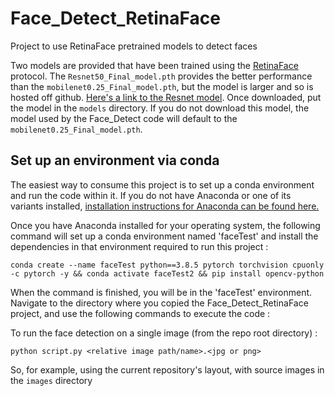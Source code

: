 # Face_Detect_RetinaFace
Project to use RetinaFace pretrained models to detect faces


Two models are provided that have been trained using the [RetinaFace](https://github.com/biubug6/Pytorch_Retinaface) protocol. The `Resnet50_Final_model.pth` provides the better performance than the `mobilenet0.25_Final_model.pth`, but the model is larger and so is hosted off github.  [Here's a link to the Resnet model](https://drive.google.com/file/d/19A6wrCTJm-v2c606JIfDSC0uLUL5ovSP/view?usp=share_link). Once downloaded, put the model in the `models` directory.  If you do not download this model, the model used by the Face_Detect code will default to the `mobilenet0.25_Final_model.pth`.

## Set up an environment via conda

The easiest way to consume this project is to set up a conda environment and run the code within it. If you do not have Anaconda or one of its variants installed, [installation instructions for Anaconda can be found here.](https://docs.anaconda.com/anaconda/install/) 

Once you have Anaconda installed for your operating system, the following command will set up a conda environment named 'faceTest' and install the dependencies in that environment required to run this project :

```
conda create --name faceTest python==3.8.5 pytorch torchvision cpuonly -c pytorch -y && conda activate faceTest2 && pip install opencv-python
```

When the command is finished, you will be in the 'faceTest' environment.  Navigate to the directory where you copied the Face_Detect_RetinaFace project, and use the following commands to execute the code :

To run the face detection on a single image (from the repo root directory) :

```
python script.py <relative image path/name>.<jpg or png>

```
So, for example, using the current repository's layout, with source images in the `images` directory